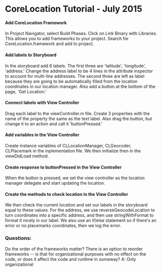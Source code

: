 # CoreLocation Tutorial - July 2015

#### Add CoreLocation Framework
In Project Navigator, select Build Phases. Click on Link Binary with Libraries. This allows you to add frameworks to your project. Search for CoreLocation.framework and add to project. 

#### Add labels to Storyboard
In the storyboard add 6 labels. The first three are 'latitude', 'longitude', 'address.' Change the address label to be 4 lines in the attribute inspector to account for multi-line addresses. The second three are left as label because they are going to be automatically filled from the location coordinates in our location manager. Also add a button at the bottom of the page, 'Get Location.'

#### Connect labels with View Controller
Drag each label to the viewController.m file. Create 3 properties with the name of the property the same as the text label. Also drag the button, but change it to an action and call it 'buttonPressed.'

#### Add variables in the View Controller
Create instance variables of CLLocationManager, CLGeocoder, CLPlacemark in the inplementation file. We then initialize then in the viewDidLoad method.

#### Create response to buttonPressed in the View Controller
When the button is pressed, we set the view controller as the location manager delegate and start updating the location. 

#### Create the methods to check location in the View Controller
We then check the current location and set our labels in the storyboard equal to these values. For the address, we use reverseGeocodeLocation to turn coordinates into a specific address, and then use stringWithFormat to format it nicely in our label. We also use an if/else statement so if there's an error or no placemarks coordinates, then we log the error. 


### Questions:
Do the order of the frameworks matter? There is an option to reorder frameworks -- is that for organizational purposes with no effect on the code, or does it affect the code and runtime in someway? 
A: Only organizational
